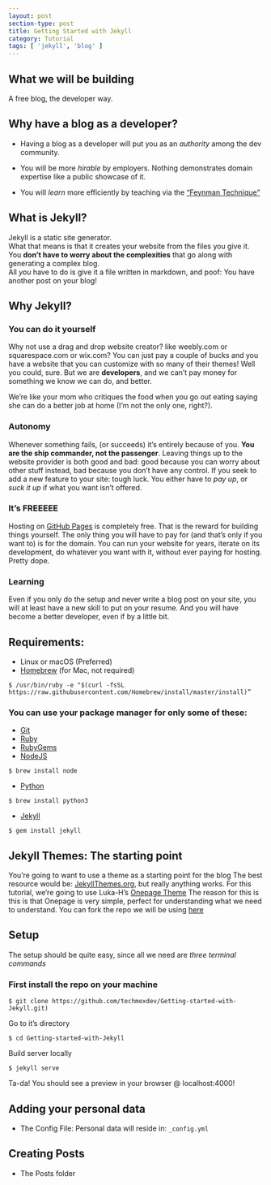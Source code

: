 ```yaml
---
layout: post
section-type: post
title: Getting Started with Jekyll
category: Tutorial
tags: [ 'jekyll', 'blog' ]
---
```


## What we will be building 

A free blog, the developer way.

## Why have a blog as a developer?

* Having a blog as a developer will put you as an *authority* among the dev community.

* You will be more *hirable* by employers. Nothing demonstrates domain expertise like a public showcase of it.

* You will *learn* more efficiently by teaching via the [“Feynman Technique”](http://mattyford.com/blog/2014/1/23/the-feynman-technique-model)

## What is Jekyll?  

Jekyll is a static site generator.  
What that means is that it creates your website from the files you give it. You **don’t have to worry about the complexities** that go along with generating a complex blog.  
All *you* have to do is give it a file written in markdown, and poof: You have another post on your blog!  

## Why Jekyll?

### You can do it yourself
Why not use a drag and drop website creator? like weebly.com or squarespace.com or wix.com? You can just pay a couple of bucks and you have a website that you can customize with so many of their themes! Well you could, sure. But we are **developers**, and we can’t pay money for something we know we can do, and better. 

We’re like your mom who critiques the food when you go out eating saying she can do a better job at home (I’m not the only one, right?).

### Autonomy
Whenever something fails, (or succeeds) it’s entirely because of you. **You are the ship commander, not the passenger**. Leaving things up to the website provider is both good and bad: good because you can worry about other stuff instead, bad because you don’t have any control. If you seek to add a new feature to your site: tough luck. You either have to *pay up*, or *suck it up* if what you want isn’t offered.

### It’s FREEEEE
Hosting on [GitHub Pages](https://pages.github.com/) is completely free. That is the reward for building things yourself. The only thing you will have to pay for (and that’s only if you want to) is for the domain. You can run your website for years, iterate on its development, do whatever you want with it, without ever paying for hosting. Pretty dope.

### Learning
Even if you only do the setup and never write a blog post on your site, you will at least have a new skill to put on your resume. And you will have become a better developer, even if by a little bit.

## Requirements:
* Linux or macOS (Preferred)
* [Homebrew](http://brew.sh/) (for Mac, not required)
```
$ /usr/bin/ruby -e "$(curl -fsSL https://raw.githubusercontent.com/Homebrew/install/master/install)”
```

### You can use your package manager for only some of these:
* [Git](https://git-scm.com/downloads)
* [Ruby](https://www.ruby-lang.org/en/downloads/)
* [RubyGems](https://rubygems.org/pages/download)
* [NodeJS](https://nodejs.org/en/)  
```
$ brew install node
```
* [Python](https://www.python.org/downloads/)  
```
$ brew install python3
```
* [Jekyll](https://jekyllrb.com)  
```
$ gem install jekyll
```

## Jekyll Themes: The starting point
You’re going to want to use a theme as a starting point for the blog
The best resource would be: [JekyllThemes.org](http://jekyllthemes.org/), but really anything works.
For this tutorial, we’re going to use Luka-H’s [Onepage Theme](https://github.com/lukas-h/onepage) The reason for this is this is that Onepage is very simple, perfect for understanding what we need to understand.
You can fork the repo we will be using [here](https://github.com/techmexdev/Getting-started-with-Jekyll)

## Setup
The setup should be quite easy, since all we need are *three terminal commands*

### First install the repo on your machine
```
$ git clone https://github.com/techmexdev/Getting-started-with-Jekyll.git) 
```
Go to it’s directory
```
$ cd Getting-started-with-Jekyll
```
Build server locally
```
$ jekyll serve
```
Ta-da! You should see a preview in your browser @ localhost:4000!

## Adding your  personal data
* The Config File: Personal data will reside in: `_config.yml`
	
## Creating Posts
* The Posts folder

